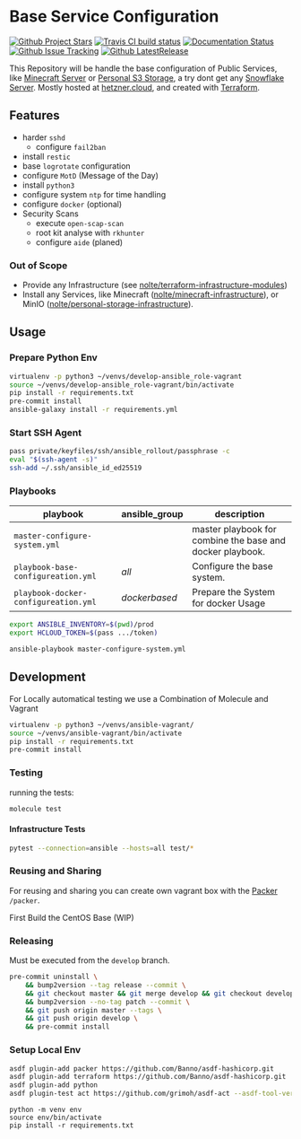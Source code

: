 # Base Service Configuration

[![Github Project Stars](https://img.shields.io/github/stars/nolte/ansible_playbook-baseline-online-server.svg?label=Stars&style=social)](https://github.com/nolte/ansible_playbook-baseline-online-server) [![Travis CI build status](https://travis-ci.org/nolte/ansible_playbook-baseline-online-server.svg?branch=master)](https://travis-ci.org/nolte/ansible_playbook-baseline-online-server) [![Documentation Status](https://readthedocs.org/projects/ansible_playbook-baseline-online-server/badge/?version=latest)](https://ansible_playbook-baseline-online-server.readthedocs.io/en/stable/?badge=stable) [![Github Issue Tracking](https://img.shields.io/github/issues-raw/nolte/ansible_playbook-baseline-online-server.svg)](https://github.com/nolte/ansible_playbook-baseline-online-server) [![Github LatestRelease](https://img.shields.io/github/release/nolte/ansible_playbook-baseline-online-server.svg)](https://github.com/nolte/ansible_playbook-baseline-online-server)

This Repository will be handle the base configuration of Public Services, like [Minecraft Server](https://github.com/nolte/minecraft-infrastructure) or [Personal S3 Storage](https://github.com/nolte/personal-storage-infrastructure), a try dont get any [Snowflake Server](https://martinfowler.com/bliki/SnowflakeServer.html).
Mostly hosted at [hetzner.cloud](https://docs.hetzner.cloud), and created with [Terraform](https://www.terraform.io/docs/providers/hcloud/index.html).

## Features

* harder ``sshd``
    * configure ``fail2ban``
* install ``restic``
* base ``logrotate`` configuration
* configure ``MotD`` (Message of the Day)
* install ``python3``
* configure system ``ntp`` for time handling
* configure ``docker`` (optional)
* Security Scans
    * execute ``open-scap-scan``
    * root kit analyse with ``rkhunter``
    * configure ``aide`` (planed)


### Out of Scope

* Provide any Infrastructure (see [nolte/terraform-infrastructure-modules](https://github.com/nolte/terraform-infrastructure-modules))
* Install any Services, like Minecraft ([nolte/minecraft-infrastructure](https://github.com/nolte/minecraft-infrastructure)), or MinIO ([nolte/personal-storage-infrastructure](https://github.com/nolte/personal-storage-infrastructure)).

## Usage

### Prepare Python Env

```bash
virtualenv -p python3 ~/venvs/develop-ansible_role-vagrant
source ~/venvs/develop-ansible_role-vagrant/bin/activate
pip install -r requirements.txt
pre-commit install
ansible-galaxy install -r requirements.yml
```

### Start SSH Agent

```bash
pass private/keyfiles/ssh/ansible_rollout/passphrase -c
eval "$(ssh-agent -s)"
ssh-add ~/.ssh/ansible_id_ed25519
```

### Playbooks

| playbook                               | ansible_group | description                                                      |
|----------------------------------------|---------------|------------------------------------------------------------------|
| ``master-configure-system.yml``        |               | master playbook for combine the base and docker playbook.        |
| ``playbook-base-configureation.yml``   | _all_         | Configure the base system.                                       |
| ``playbook-docker-configureation.yml`` | _dockerbased_ | Prepare the System for docker Usage                              |


```bash
export ANSIBLE_INVENTORY=$(pwd)/prod
export HCLOUD_TOKEN=$(pass .../token)

ansible-playbook master-configure-system.yml
```

## Development

For Locally automatical testing we use a Combination of Molecule and Vagrant

```bash
virtualenv -p python3 ~/venvs/ansible-vagrant/
source ~/venvs/ansible-vagrant/bin/activate
pip install -r requirements.txt
pre-commit install
```

### Testing

running the tests:

```bash
molecule test
```

#### Infrastructure Tests


```bash
pytest --connection=ansible --hosts=all test/*
```

### Reusing and Sharing

For reusing and sharing you can create own vagrant box with the [Packer](packer.io) ``/packer``.

First Build the CentOS Base (WIP)

### Releasing

Must be executed from the ``develop`` branch.

```bash
pre-commit uninstall \
    && bump2version --tag release --commit \
    && git checkout master && git merge develop && git checkout develop \
    && bump2version --no-tag patch --commit \
    && git push origin master --tags \
    && git push origin develop \
    && pre-commit install
```

### Setup Local Env

```sh
asdf plugin-add packer https://github.com/Banno/asdf-hashicorp.git
asdf plugin-add terraform https://github.com/Banno/asdf-hashicorp.git
asdf plugin-add python
asdf plugin-test act https://github.com/grimoh/asdf-act --asdf-tool-version latest
```

```
python -m venv env
source env/bin/activate
pip install -r requirements.txt
```
